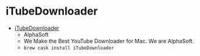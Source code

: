 # iTubeDownloader
- [iTubeDownloader](https://alphasoftware.co/)
  -  AlphaSoft
  - We Make the Best YouTube Downloader for Mac. We are AlphaSoft.
  - `brew cask install iTubeDownloader`
